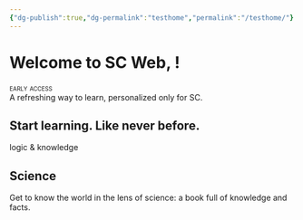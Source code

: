 ```yaml
---
{"dg-publish":true,"dg-permalink":"testhome","permalink":"/testhome/"}
---
```


# Welcome to SC Web, <span class="AuthName"></span>!

<div style="font-variant: small-caps">early access</div>
A refreshing way to learn, personalized only for SC.


<div class="position">
        <h2 class="title-context">Start learning. <span>Like never before.</span></h2>
        <div class="container">
            <article class="card">
                <section class="body white-text">
                    <p class="title">logic & knowledge</h3>
                    <a href="/science" style="display: none;">Science</a>
                    <h2> Science </h2>
                    <p>Get to know the world in the lens of science: a book full of knowledge and facts.</p>
                </section>
            </article>
    </div>
</div>
